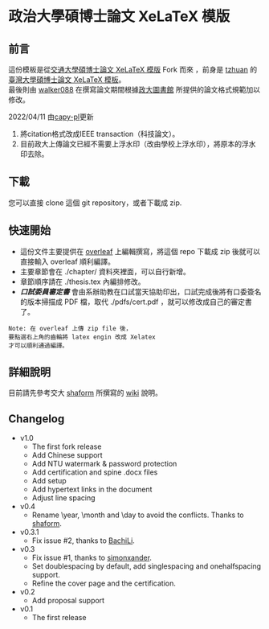 政治大學碩博士論文 XeLaTeX 模版
==========


前言
----------
這份模板是從[交通大學碩博士論文 XeLaTeX 模版](https://github.com/Po-haoHuang/nctu-thesis) Fork 而來
，前身是 [tzhuan](http://github.com/tzhuan) 的
[臺灣大學碩博士論文 XeLaTeX 模板](https://github.com/tzhuan/ntu-thesis)。 <br>
最後則由 [walker088](https://github.com/Walker088) 在撰寫論文期間根據[政大圖書館](http://www.lib.nccu.edu.tw/thesis/download.html) 所提供的論文格式規範加以修改。

2022/04/11 由[capy-pl](https://github/.com/capy-pl)更新
1. 將citation格式改成IEEE transaction（科技論文）。
2. 目前政大上傳論文已經不需要上浮水印（改由學校上浮水印），將原本的浮水印去除。

下載
----------
您可以直接 clone 這個 git repository，或者下載成 zip.

快速開始
----------
* 這份文件主要提供在 [overleaf](https://www.overleaf.com/) 上編輯撰寫，將這個 repo 下載成 zip 後就可以直接輸入 overleaf 順利編譯。
* 主要章節會在 ./chapter/ 資料夾裡面，可以自行新增。
* 章節順序請在 ./thesis.tex 內編排修改。
* ***口試委員審定書*** 會由系辦助教在口試當天協助印出，口試完成後將有口委簽名的版本掃描成 PDF 檔，取代 ./pdfs/cert.pdf ，就可以修改成自己的審定書了。

```
Note: 在 overleaf 上傳 zip file 後，
要點選右上角的齒輪將 latex engin 改成 Xelatex 
才可以順利通過編譯。 
```
詳細說明
----------
目前請先參考交大 [shaform](https://github.com/shaform) 所撰寫的 [wiki](https://github.com/shaform/ntu-thesis/wiki) 說明。


Changelog
----------
  * v1.0
    * The first fork release
    * Add Chinese support
    * Add NTU watermark & password protection
    * Add certification and spine .docx files
    * Add setup
    * Add hypertext links in the document
    * Adjust line spacing
  * v0.4
    * Rename \year, \month and \day to avoid the conflicts. Thanks to [shaform](https://github.com/shaform).
  * v0.3.1
    * Fix issue #2, thanks to [BachiLi](https://github.com/BachiLi).
  * v0.3
    * Fix issue #1, thanks to [simonxander](https://github.com/simonxander).
	* Set doublespacing by default, add singlespacing and onehalfspacing support.
	* Refine the cover page and the certification.
  * v0.2
    * Add proposal support
  * v0.1
    * The first release
